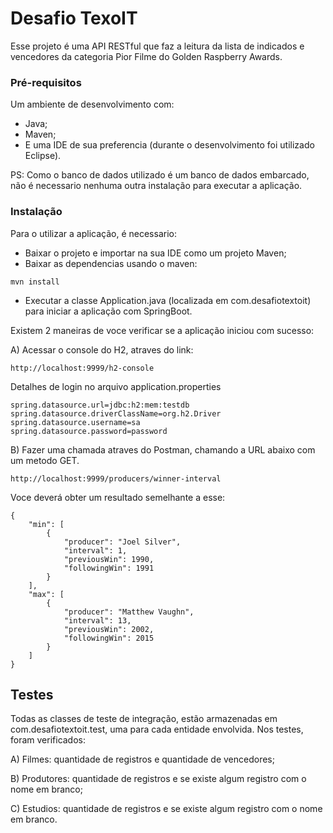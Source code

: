# Desafio TexoIT

Esse projeto é uma API RESTful que faz a leitura da lista de indicados e vencedores da categoria Pior Filme do Golden Raspberry Awards.

### Pré-requisitos

Um ambiente de desenvolvimento com: 

- Java;
- Maven;
- E uma IDE de sua preferencia (durante o desenvolvimento foi utilizado Eclipse).

PS: Como o banco de dados utilizado é um banco de dados embarcado, não é necessario nenhuma outra instalação para executar a aplicação.

### Instalação

Para o utilizar a aplicação, é necessario:

- Baixar o projeto e importar na sua IDE como um projeto Maven;
- Baixar as dependencias usando o maven:

```
mvn install
```

- Executar a classe Application.java (localizada em com.desafiotextoit) para iniciar a aplicação com SpringBoot.

Existem 2 maneiras de voce verificar se a aplicação iniciou com sucesso:

A) Acessar o console do H2, atraves do link: 

```
http://localhost:9999/h2-console
```
Detalhes de login no arquivo application.properties

```
spring.datasource.url=jdbc:h2:mem:testdb
spring.datasource.driverClassName=org.h2.Driver
spring.datasource.username=sa
spring.datasource.password=password
```

B) Fazer uma chamada atraves do Postman, chamando a URL abaixo com um metodo GET. 

```
http://localhost:9999/producers/winner-interval
```

Voce deverá obter um resultado semelhante a esse:

```
{
    "min": [
        {
            "producer": "Joel Silver",
            "interval": 1,
            "previousWin": 1990,
            "followingWin": 1991
        }
    ],
    "max": [
        {
            "producer": "Matthew Vaughn",
            "interval": 13,
            "previousWin": 2002,
            "followingWin": 2015
        }
    ]
}
```

## Testes

Todas as classes de teste de integração, estão armazenadas em com.desafiotextoit.test, uma para cada entidade envolvida. Nos testes, foram verificados:

A) Filmes: quantidade de registros e quantidade de vencedores;

B) Produtores: quantidade de registros e se existe algum registro com o nome em branco;

C) Estudios: quantidade de registros e se existe algum registro com o nome em branco.